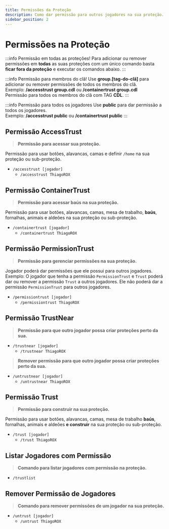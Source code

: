 ```yaml
---
title: Permissões da Proteção
description: Como dar permissão para outros jogadores na sua proteção.
sidebar_position: 2
---
```


# Permissões na Proteção

:::info Permissão em todas as proteções!
Para adicionar ou remover permissões em **todas** as suas proteções com um único comando basta **ficar fora da proteção** e executar os comandos abaixo.
:::

:::info Permissão para membros do clã!
Use **group.\[tag-do-clã\]** para adicionar ou remover permissões de todos os membros do clã.  
Exemplo: **/accesstrust group.cdl** ou **/containertrust group.cdl**  
Permissão para todos os membros do clã com TAG **CDL**.
:::

:::info Permissão para todos os jogadores
Use **public** para dar permissão a todos os jogadores.  
Exemplo: **/accesstrust public** ou **/containertrust public**
:::

## Permissão AccessTrust

> **Permissão para acessar sua proteção.**

Permissão para usar botões, alavancas, camas e definir `/home` na sua proteção ou sub-proteção.
* `/accesstrust [jogador]`  
  * `/accesstrust ThiagoROX`

## Permissão ContainerTrust

> **Permissão para acessar baús na sua proteção.**

Permissão para usar botões, alavancas, camas, mesa de trabalho, **baús**, fornalhas, animais e aldeões na sua proteção ou sub-proteção.  
* `/containertrust [jogador]`  
  * `/containertrust ThiagoROX`

## Permissão PermissionTrust

> **Permissão para gerenciar permissões na sua proteção.**

Jogador poderá dar permissões que ele possui para outros jogadores. Exemplo: O jogador que tenha a permissão `PermissionTrust` e `Trust` poderá dar ou remover a permissão `Trust` a outros jogadores. Ele não poderá dar a permissão `PermissionTrust` para outros jogadores.
* `/permissiontrust [jogador]`  
  * `/permissiontrust ThiagoROX`

## Permissão TrustNear

> **Permissão para que outro jogador possa criar proteções perto da sua.**

* `/trustnear [jogador]`  
  * `/trustnear ThiagoROX`

> **Remover permissão para que outro jogador possa criar proteções perto da sua.**

* `/untrustnear [jogador]`  
  * `/untrustnear ThiagoROX`

## Permissão Trust

> **Permissão para construir na sua proteção.**

Permissão para usar botões, alavancas, camas, mesa de trabalho **baús**, fornalhas, animais e aldeões **e construir** na sua proteção ou sub-proteção.
* `/trust [jogador]`  
  * `/trust ThiagoROX`

## Listar Jogadores com Permissão

> **Comando para listar jogadores com permissão na proteção.**  

* `/trustlist`

## Remover Permissão de Jogadores

> **Comando para remover permissões de um jogador na sua proteção.**  

* `/untrust [jogador]`  
  * `/untrust ThiagoROX`
